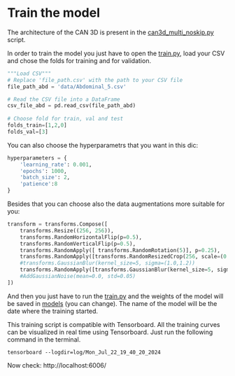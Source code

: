# Train the model

The architecture of the CAN 3D is present in the [can3d_multi_noskip.py](can3d_multi_noskip.py) script.

In order to train the model you just have to open the [train.py](train.py), load your CSV and chose the folds for training and for validation.


```python
"""Load CSV""" 
# Replace 'file_path.csv' with the path to your CSV file 
file_path_abd = 'data/Abdominal_5.csv'

# Read the CSV file into a DataFrame
csv_file_abd = pd.read_csv(file_path_abd)
  
# Choose fold for train, val and test
folds_train=[1,2,0]
folds_val=[3]

```

You can also choose the hyperparametrs that you want in this dic:
```python
hyperparameters = {
    'learning_rate': 0.001,
    'epochs': 1000,
    'batch_size': 2,
    'patience':8
}

```
Besides that you can choose also the data augmentations more suitable for you:

```python
transform = transforms.Compose([
    transforms.Resize((256, 256)),
    transforms.RandomHorizontalFlip(p=0.5),
    transforms.RandomVerticalFlip(p=0.5),
    transforms.RandomApply([ transforms.RandomRotation(5)], p=0.25),
    transforms.RandomApply([transforms.RandomResizedCrop(256, scale=(0.7,0.9))], p=0.25),
    #transforms.GaussianBlur(kernel_size=5, sigma=(1.0,1.2))
    transforms.RandomApply([transforms.GaussianBlur(kernel_size=5, sigma=(1.0,1.2))], p=0.25)
    #AddGaussianNoise(mean=0.0, std=0.05)
])

```
And then you just have to run the [train.py](train.py) and the weights of the model will be saved in [models](\3dpericardialsegm\models) (you can change). The name of the model will be the date where the training started.

This training script is compatible with Tensorboard. All the training curves can be visualized in real time using Tensorboard.
Just run the following command in the terminal.

```
tensorboard --logdir=log/Mon_Jul_22_19_40_20_2024
```

Now check: http://localhost:6006/